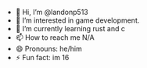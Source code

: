 - 👋 Hi, I’m @landonp513
- 👀 I’m interested in game development.
- 🌱 I’m currently learning rust and c
- 📫 How to reach me N/A
- 😄 Pronouns: he/him
- ⚡ Fun fact: im 16


